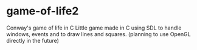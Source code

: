 # game-of-life2
Conway's game of life in C
Little game made in C using SDL to handle windows, events and to draw lines and squares. (planning to use OpenGL directly in the future)
